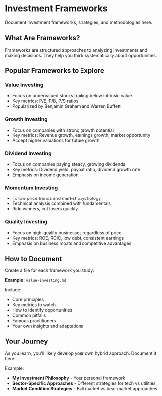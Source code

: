 # Investment Frameworks

Document investment frameworks, strategies, and methodologies here.

## What Are Frameworks?

Frameworks are structured approaches to analyzing investments and making decisions. They help you think systematically about opportunities.

## Popular Frameworks to Explore

### Value Investing
- Focus on undervalued stocks trading below intrinsic value
- Key metrics: P/E, P/B, P/S ratios
- Popularized by Benjamin Graham and Warren Buffett

### Growth Investing
- Focus on companies with strong growth potential
- Key metrics: Revenue growth, earnings growth, market opportunity
- Accept higher valuations for future growth

### Dividend Investing
- Focus on companies paying steady, growing dividends
- Key metrics: Dividend yield, payout ratio, dividend growth rate
- Emphasis on income generation

### Momentum Investing
- Follow price trends and market psychology
- Technical analysis combined with fundamentals
- Ride winners, cut losers quickly

### Quality Investing
- Focus on high-quality businesses regardless of price
- Key metrics: ROE, ROIC, low debt, consistent earnings
- Emphasis on business moats and competitive advantages

## How to Document

Create a file for each framework you study:

**Example:** `value-investing.md`

Include:
- Core principles
- Key metrics to watch
- How to identify opportunities
- Common pitfalls
- Famous practitioners
- Your own insights and adaptations

## Your Journey

As you learn, you'll likely develop your own hybrid approach. Document it here!

Example:
- **My Investment Philosophy** - Your personal framework
- **Sector-Specific Approaches** - Different strategies for tech vs utilities
- **Market Condition Strategies** - Bull market vs bear market approaches

